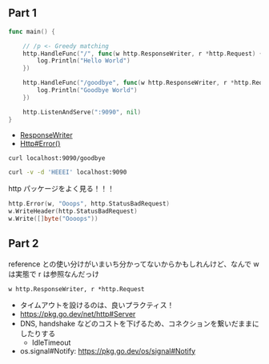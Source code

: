 ## Part 1

```go
func main() {

    // /p <- Greedy matching
	http.HandleFunc("/", func(w http.ResponseWriter, r *http.Request) {
		log.Println("Hello World")
	})

	http.HandleFunc("/goodbye", func(w http.ResponseWriter, r *http.Request) {
		log.Println("Goodbye World")
	})

	http.ListenAndServe(":9090", nil)
}
```

- [ResponseWriter](https://pkg.go.dev/net/http#ResponseWriter)
- [Http#Error()](https://pkg.go.dev/net/http#Error)

```sh
curl localhost:9090/goodbye

curl -v -d 'HEEEI' localhost:9090
```

http パッケージをよく見る！！！

```go
http.Error(w, "Ooops", http.StatusBadRequest)
w.WriteHeader(http.StatusBadRequest)
w.Write([]byte("Oooops"))
```

## Part 2

reference との使い分けがいまいち分かってないからかもしれんけど、なんで w は実態で r は参照なんだっけ

```
w http.ResponseWriter, r *http.Request
```

- タイムアウトを設けるのは、良いプラクティス！
- https://pkg.go.dev/net/http#Server
- DNS, handshake などのコストを下げるため、コネクションを繋いだままにしたりする
  - IdleTimeout
- os.signal#Notify: https://pkg.go.dev/os/signal#Notify
